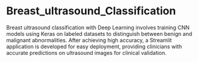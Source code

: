 # Breast_ultrasound_Classification


Breast ultrasound classification with Deep Learning involves training CNN models using Keras on labeled datasets to distinguish between benign and malignant abnormalities. After achieving high accuracy, a Streamlit application is developed for easy deployment, providing clinicians with accurate predictions on ultrasound images for clinical validation.

